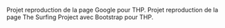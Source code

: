 Projet reproduction de la page Google pour THP.
Projet reproduction de la page The Surfing Project avec Bootstrap pour THP.
